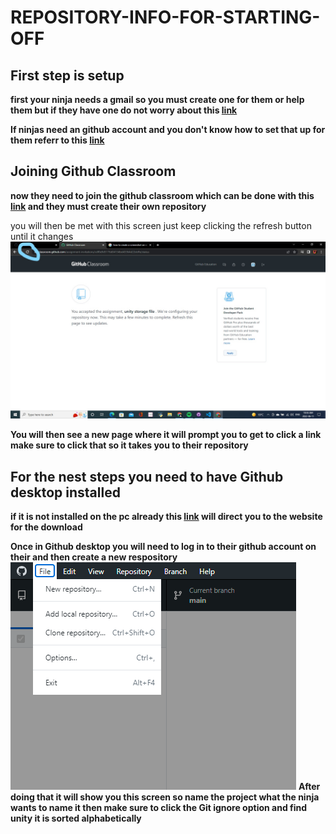 # REPOSITORY-INFO-FOR-STARTING-OFF

## First step is setup

**first your ninja needs a gmail so you must create one for them or help them but if they have one do not worry about this [link](https://www.youtube.com/watch?v=NXOCa9kzQsk)**

**If ninjas need an github account and you don't know how to set that up for them referr to this [link](https://www.youtube.com/watch?v=tTvLl138ky4)**

## Joining Github Classroom

**now they need to join the github classroom which can be done with this [link](https://classroom.github.com/a/dPDt0Weq) and they must create their own repository**

you will then be met with this screen just keep clicking the refresh button until it changes 
![image](https://github.com/Code-Ninjas130/REPOSITORY-INFO-FOR-STARTING-OFF/blob/main/imageFolder/1st%20image%20for%20steps.jpg)

**You will then see a new page where it will prompt you to get to click a link make sure to click that so it takes you to their repository**

## For the nest steps you need to have Github desktop installed

**if it is not installed on the pc already this [link](https://desktop.github.com/) will direct you to the website for the download**

**Once in Github desktop you will need to log in to their github account on their and then create a new respository**
![image](https://github.com/Code-Ninjas130/REPOSITORY-INFO-FOR-STARTING-OFF/blob/main/imageFolder/2022-06-11%20(5).png)
**After doing that it will show you this screen so name the project what the ninja wants to name it then make sure to click the Git ignore option and find unity it is sorted alphabetically**